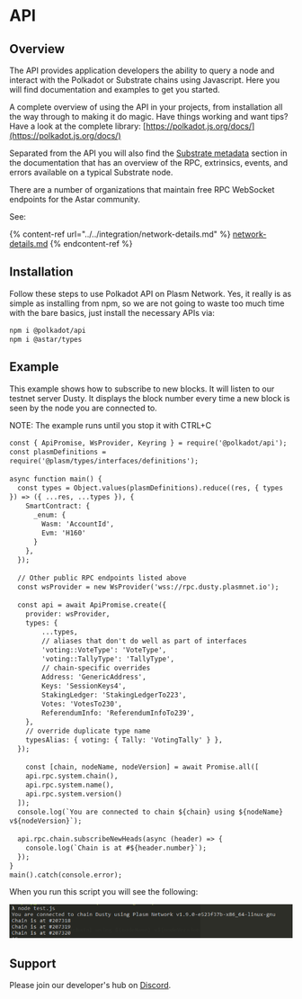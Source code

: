 # API

## Overview

The API provides application developers the ability to query a node and interact with the Polkadot or Substrate chains using Javascript. Here you will find documentation and examples to get you started.

A complete overview of using the API in your projects, from installation all the way through to making it do magic. Have things working and want tips? Have a look at the complete library: [https://polkadot.js.org/docs/](https://polkadot.js.org/docs/)

Separated from the API you will also find the [Substrate metadata](https://polkadot.js.org/docs/substrate) section in the documentation that has an overview of the RPC, extrinsics, events, and errors available on a typical Substrate node.

There are a number of organizations that maintain free RPC WebSocket endpoints for the Astar community.

See:

{% content-ref url="../../integration/network-details.md" %}
[network-details.md](../../integration/network-details.md)
{% endcontent-ref %}

## Installation

Follow these steps to use Polkadot API on Plasm Network. Yes, it really is as simple as installing from npm, so we are not going to waste too much time with the bare basics, just install the necessary APIs via:

```
npm i @polkadot/api
npm i @astar/types
```

## Example

This example shows how to subscribe to new blocks. It will listen to our testnet server Dusty. It displays the block number every time a new block is seen by the node you are connected to.

NOTE: The example runs until you stop it with CTRL+C

```
const { ApiPromise, WsProvider, Keyring } = require('@polkadot/api');
const plasmDefinitions = require('@plasm/types/interfaces/definitions');

async function main() {
  const types = Object.values(plasmDefinitions).reduce((res, { types }) => ({ ...res, ...types }), {
    SmartContract: {
      _enum: {
        Wasm: 'AccountId',
        Evm: 'H160'
      }
    },    
  });

  // Other public RPC endpoints listed above
  const wsProvider = new WsProvider('wss://rpc.dusty.plasmnet.io');

  const api = await ApiPromise.create({
    provider: wsProvider,
    types: {
        ...types,
        // aliases that don't do well as part of interfaces
        'voting::VoteType': 'VoteType',
        'voting::TallyType': 'TallyType',
        // chain-specific overrides
        Address: 'GenericAddress',
        Keys: 'SessionKeys4',
        StakingLedger: 'StakingLedgerTo223',
        Votes: 'VotesTo230',
        ReferendumInfo: 'ReferendumInfoTo239',
    },
    // override duplicate type name
    typesAlias: { voting: { Tally: 'VotingTally' } },
  });

    const [chain, nodeName, nodeVersion] = await Promise.all([
    api.rpc.system.chain(),
    api.rpc.system.name(),
    api.rpc.system.version()
  ]);
  console.log(`You are connected to chain ${chain} using ${nodeName} v${nodeVersion}`);

  api.rpc.chain.subscribeNewHeads(async (header) => {
    console.log(`Chain is at #${header.number}`);
  });
}
main().catch(console.error);
```

When you run this script you will see the following:

![](<../../.gitbook/assets/image (12).png>)

## Support

Please join our developer's hub on [Discord](https://discord.com/invite/wUcQt3R).
